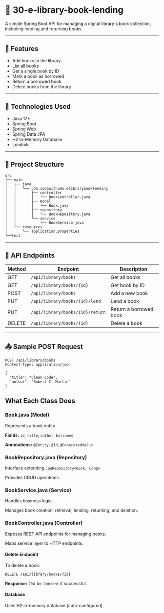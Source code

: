 # 📘 30-e-library-book-lending

A simple Spring Boot API for managing a digital library's book collection, including lending and returning books.

---

## 📌 Features

- Add books to the library
- List all books
- Get a single book by ID
- Mark a book as borrowed
- Return a borrowed book
- Delete books from the library

---

## 🚀 Technologies Used

- Java 17+
- Spring Boot
- Spring Web
- Spring Data JPA
- H2 In-Memory Database
- Lombok

---

## 📂 Project Structure

```mdx
src
├── main
│   ├── java
│   │   └── com.codewithudo.elibrarybooklending
│   │       ├── controller
│   │       │   └── BookController.java
│   │       ├── model
│   │       │   └── Book.java
│   │       ├── repository
│   │       │   └── BookRepository.java
│   │       └── service
│   │           └── BookService.java
│   └── resources
│       └── application.properties
└──test

```

---

## 📮 API Endpoints

| Method | Endpoint                 | Description            |
|--------|--------------------------|------------------------|
| GET    | `/api/library/books`     | Get all books          |
| GET    | `/api/library/books/{id}`        | Get book by ID         |
| POST   | `/api/library/books`             | Add a new book         |
| PUT    | `/api/library/books/{id}/lend`   | Lend a book            |
| PUT    | `/api/library/books/{id}/return` | Return a borrowed book |
| DELETE | `/api/library/books/{id}`        | Delete a book          |

---

## 📤 Sample POST Request

```http
POST /api/library/books
Content-Type: application/json

{
  "title": "Clean Code",
  "author": "Robert C. Martin"
}
```

## What Each Class Does

### Book.java (Model)
Represents a book entity.

**Fields:** `id`, `title`, `author`, `borrowed`

**Annotations:** `@Entity`, `@Id`, `@GeneratedValue`

### BookRepository.java (Repository)
Interface extending `JpaRepository<Book, Long>`

Provides CRUD operations.

### BookService.java (Service)
Handles business logic.

Manages book creation, retrieval, lending, returning, and deletion.

### BookController.java (Controller)
Exposes REST API endpoints for managing books.

Maps service layer to HTTP endpoints.

#### Delete Endpoint
To delete a book:

```
DELETE /api/library/books/{id}
```

**Response:** `204 No Content` if successful.

#### Database
Uses H2 in-memory database (auto-configured).
